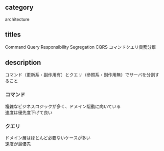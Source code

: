 ## category

architecture

## titles

Command Query Responsibility Segregation
CQRS
コマンドクエリ責務分離

## description

コマンド（更新系・副作用有）とクエリ（参照系・副作用無）でサーバを分割すること

### コマンド

複雑なビジネスロジックが多く、ドメイン駆動に向いている  
速度は優先度下げて良い

### クエリ

ドメイン層はほとんど必要ないケースが多い  
速度が最優先
